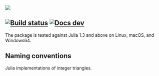 <img src="https://github.com/OpenLibMathSeq/IntegerTriangles.jl/blob/master/docs/src/TrianglesLogo.jpg">

[![Build status](https://travis-ci.org/OpenLibMathSeq/IntegerTriangles.jl.svg?branch=master)](https://travis-ci.org/OpenLibMathSeq/IntegerTriangles.jl)
[![Docs dev](https://img.shields.io/badge/docs-dev-blue.svg)](https://openlibmathseq.github.io/IntegerTriangles.jl/dev)
--

The package is tested against Julia 1.3 and above on Linux, macOS, and Windows64.

## Naming conventions

Julia implementations of integer triangles.
